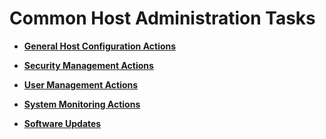 <!--
SPDX-FileCopyrightText: 2023,2024 Oracle and/or its affiliates.
SPDX-License-Identifier: CC-BY-SA-4.0
-->
# Common Host Administration Tasks

-   **[General Host Configuration Actions](../topics/cockpit-config_host_tasks.md)**  

-   **[Security Management Actions](../topics/securitypractice.md)**  

-   **[User Management Actions](../topics/cockpit-usermanage.md)**  

-   **[System Monitoring Actions](../topics/cockpit-monitor.md)**  

-   **[Software Updates](../topics/cockpit-softwaremanage.md)**  


